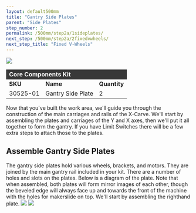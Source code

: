 ```yaml
---
layout: default500mm
title: "Gantry Side Plates"
parent: "Side Plates"
step_number: 2
permalink: /500mm/step2a/1sideplates/
next_step: /500mm/step2a/2fixedvwheels/
next_step_title: "Fixed V-Wheels"
---
```


<img src="../../step2/photo/jpfs_DSC2610.jpg">

<table>
  <tr>
    <td style="color:#fff;background: #383838" colspan="3">
      <b>Core Components Kit</b>
    </td>
  </tr>
  <tr>
    <td>
      <b>SKU</b>
    </td>
    <td>
      <b>Name</b>
    </td>
    <td>
      <b>Quantity</b>
    </td>
  </tr>
  <tr>
    <td>
      30525-01
    </td>
    <td>
      Gantry Side Plate
    </td>
    <td>
      2
    </td>
  </tr>
</table>


Now that you've built the work area, we'll guide you through the construction of the main carriages and rails of the X-Carve. We'll start by assembling the plates and carriages of the Y and X axes, then we'll put it all together to form the gantry. If you have Limit Switches there will be a few extra steps to attach those to the plates.
<h2><strong>Assemble Gantry Side Plates</strong></h2>

The gantry side plates hold various wheels, brackets, and motors. They are joined by the main gantry rail included in your kit. There are a number of holes and slots on the plates. Below is a diagram of the plate. Note that when assembled, both plates will form mirror images of each other, though the beveled edge will always face up and towards the front of the machine with the holes for makerslide on top. We'll start by assembling the righthand plate.
<img src="../../step2/photo/gantry_plate_diagram.png">
<img src="../../step2/photo/jpfs_DSC2555.jpg">
